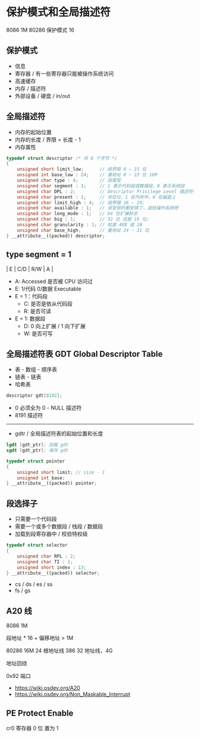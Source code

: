 # 保护模式和全局描述符

8086 1M
80286 保护模式 16

## 保护模式

- 信息
- 寄存器 / 有一些寄存器只能被操作系统访问
- 高速缓存
- 内存 / 描述符
- 外部设备 / 硬盘 / in/out

## 全局描述符

- 内存的起始位置
- 内存的长度 / 界限 = 长度 - 1
- 内存属性

```cpp
typedef struct descriptor /* 共 8 个字节 */
{
    unsigned short limit_low;      // 段界限 0 ~ 15 位
    unsigned int base_low : 24;    // 基地址 0 ~ 23 位 16M
    unsigned char type : 4;        // 段类型
    unsigned char segment : 1;     // 1 表示代码段或数据段，0 表示系统段
    unsigned char DPL : 2;         // Descriptor Privilege Level 描述符特权等级 0 ~ 3
    unsigned char present : 1;     // 存在位，1 在内存中，0 在磁盘上
    unsigned char limit_high : 4;  // 段界限 16 ~ 19;
    unsigned char available : 1;   // 该安排的都安排了，送给操作系统吧
    unsigned char long_mode : 1;   // 64 位扩展标志
    unsigned char big : 1;         // 32 位 还是 16 位;
    unsigned char granularity : 1; // 粒度 4KB 或 1B
    unsigned char base_high;       // 基地址 24 ~ 31 位
} __attribute__((packed)) descriptor;
```

## type segment = 1

| E | C/D | R/W | A |

- A: Accessed 是否被 CPU 访问过
- E: 1/代码 0/数据 Executable
- E = 1：代码段
    - C: 是否是依从代码段
    - R: 是否可读
- E = 1: 数据段
    - D: 0 向上扩展 / 1 向下扩展
    - W: 是否可写

## 全局描述符表 GDT Global Descriptor Table

- 表 - 数组 - 顺序表
- 链表 - 链表
- 哈希表

```cpp
descriptor gdt[8192];
```

- 0 必须全为 0 - NULL 描述符
- 8191 描述符

----

- gdtr / 全局描述符表的起始位置和长度

```s
lgdt [gdt_ptr]; 加载 gdt
sgdt [gdt_ptr]; 保存 gdt
```

```cpp
typedef struct pointer
{
    unsigned short limit; // size - 1
    unsigned int base;
} __attribute__((packed)) pointer;
```

## 段选择子

- 只需要一个代码段
- 需要一个或多个数据段 / 栈段 / 数据段
- 加载到段寄存器中 / 校验特权级

```cpp
typedef struct selector
{
    unsigned char RPL : 2;
    unsigned char TI : 1;
    unsigned short index : 13;
} __attribute__((packed)) selector;
```

- cs / ds / es / ss
- fs / gs

## A20 线

8086 1M 

段地址 * 16 + 偏移地址 > 1M

80286 16M 24 根地址线
386 32 地址线，4G

地址回绕

0x92 端口

- <https://wiki.osdev.org/A20>
- <https://wiki.osdev.org/Non_Maskable_Interrupt>

## PE Protect Enable

cr0 寄存器 0 位 置为 1